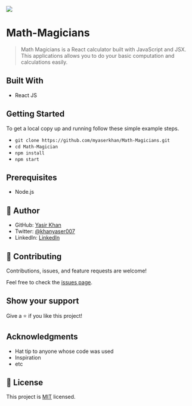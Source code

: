 ![](https://img.shields.io/badge/Microverse-blueviolet)

# Math-Magicians

> Math Magicians is a React calculator built with JavaScript and JSX. This applications allows you to do your basic computation and calculations easily.

## Built With

- React JS

## Getting Started

To get a local copy up and running follow these simple example steps.

- `git clone https://github.com/myaserkhan/Math-Magicians.git`
- `cd Math-Magician`
- `npm install`
- `npm start`

## Prerequisites

- Node.js

## 👤 Author

- GitHub: [Yasir Khan](https://github.com/githubhandle)
- Twitter: [@khanyaser007](https://twitter.com/twitterhandle)
- LinkedIn: [LinkedIn](https://linkedin.com/in/linkedinhandle)

## 🤝 Contributing

Contributions, issues, and feature requests are welcome!

Feel free to check the [issues page](../../issues/).

## Show your support

Give a ⭐️ if you like this project!

## Acknowledgments

- Hat tip to anyone whose code was used
- Inspiration
- etc

## 📝 License

This project is [MIT](./LICENSE) licensed.
